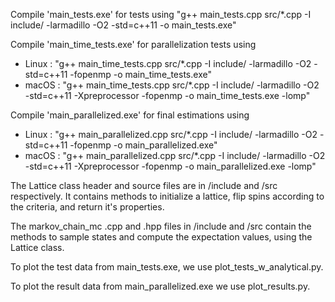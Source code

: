 Compile 'main_tests.exe' for tests using "g++ main_tests.cpp src/*.cpp -I include/ -larmadillo -O2 -std=c++11 -o main_tests.exe"


Compile 'main_time_tests.exe' for parallelization tests using
- Linux : "g++ main_time_tests.cpp src/*.cpp -I include/ -larmadillo -O2 -std=c++11 -fopenmp -o main_time_tests.exe"
- macOS : "g++ main_time_tests.cpp src/*.cpp -I include/ -larmadillo -O2 -std=c++11 -Xpreprocessor -fopenmp -o main_time_tests.exe -lomp"


Compile 'main_parallelized.exe' for final estimations using
- Linux : "g++ main_parallelized.cpp src/*.cpp -I include/ -larmadillo -O2 -std=c++11 -fopenmp -o main_parallelized.exe"
- macOS : "g++ main_parallelized.cpp src/*.cpp -I include/ -larmadillo -O2 -std=c++11 -Xpreprocessor -fopenmp -o main_parallelized.exe -lomp"


The Lattice class header and source files are in /include and /src respectively. It contains methods to initialize a lattice, flip spins according to the criteria, and return it's properties.

The markov_chain_mc .cpp and .hpp files in /include and /src contain the methods to sample states and compute the expectation values, using the Lattice class.

To plot the test data from main_tests.exe, we use plot_tests_w_analytical.py.

To plot the result data from main_parallelized.exe we use plot_results.py.
